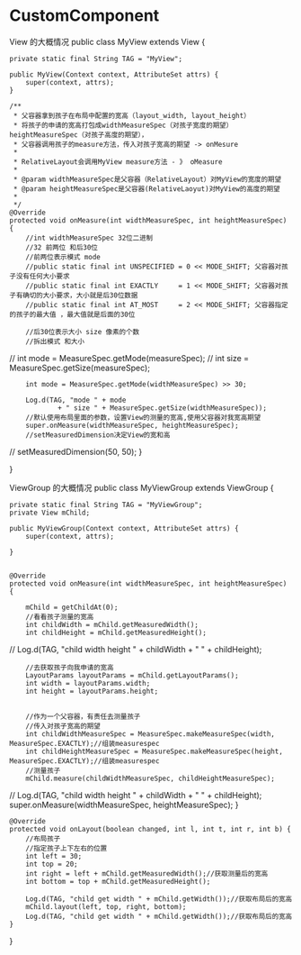 # CustomComponent
View 的大概情况
public class MyView extends View {

	private static final String TAG = "MyView";

	public MyView(Context context, AttributeSet attrs) {
		super(context, attrs);
	}
	
	/**
	 * 父容器拿到孩子在布局中配置的宽高（layout_width, layout_height）
	 * 将孩子的申请的宽高打包成widthMeasureSpec（对孩子宽度的期望） heightMeasureSpec（对孩子高度的期望），
	 * 父容器调用孩子的measure方法，传入对孩子宽高的期望 -> onMesure
	 * 
	 * RelativeLayout会调用MyView measure方法 - 》 oMeasure
	 * 
	 * @param widthMeasureSpec是父容器（RelativeLayout）对MyView的宽度的期望
	 * @param heightMeasureSpec是父容器(RelativeLaoyut)对MyView的高度的期望
	 * 
	 */
	@Override
	protected void onMeasure(int widthMeasureSpec, int heightMeasureSpec) {
		//int widthMeasureSpec 32位二进制
		//32 前两位 和后30位
		//前两位表示模式 mode
		//public static final int UNSPECIFIED = 0 << MODE_SHIFT; 父容器对孩子没有任何大小要求
		//public static final int EXACTLY     = 1 << MODE_SHIFT; 父容器对孩子有确切的大小要求，大小就是后30位数据
		//public static final int AT_MOST     = 2 << MODE_SHIFT; 父容器指定的孩子的最大值 ，最大值就是后面的30位
		
		//后30位表示大小 size 像素的个数
		//拆出模式 和大小
//		int mode = MeasureSpec.getMode(measureSpec);
//		int size = MeasureSpec.getSize(measureSpec);
		
		int mode = MeasureSpec.getMode(widthMeasureSpec) >> 30;
		
		Log.d(TAG, "mode " + mode
				+ " size " + MeasureSpec.getSize(widthMeasureSpec));
		//默认使用布局里面的参数，设置View的测量的宽高,使用父容器对我宽高期望
		super.onMeasure(widthMeasureSpec, heightMeasureSpec);
		//setMeasuredDimension决定View的宽和高
//		setMeasuredDimension(50, 50);
	}

}


ViewGroup 的大概情况
public class MyViewGroup extends ViewGroup {

	private static final String TAG = "MyViewGroup";
	private View mChild;
	
	public MyViewGroup(Context context, AttributeSet attrs) {
		super(context, attrs);
	
	}
	
	
	@Override
	protected void onMeasure(int widthMeasureSpec, int heightMeasureSpec) {
		
		mChild = getChildAt(0);
		//看看孩子测量的宽高
		int childWidth = mChild.getMeasuredWidth();
		int childHeight = mChild.getMeasuredHeight();
		
//		Log.d(TAG, "child width height " + childWidth + " " + childHeight);
		
		//去获取孩子向我申请的宽高
		LayoutParams layoutParams = mChild.getLayoutParams();
		int width = layoutParams.width;
		int height = layoutParams.height;
		
		
		//作为一个父容器，有责任去测量孩子
		//传入对孩子宽高的期望
		int childWidthMeasureSpec = MeasureSpec.makeMeasureSpec(width, MeasureSpec.EXACTLY);//组装measurespec
		int childHeightMeasureSpec = MeasureSpec.makeMeasureSpec(height, MeasureSpec.EXACTLY);//组装measurespec
		//测量孩子
		mChild.measure(childWidthMeasureSpec, childHeightMeasureSpec);
//		Log.d(TAG, "child width height " + childWidth + " " + childHeight);
		super.onMeasure(widthMeasureSpec, heightMeasureSpec);
	}

	@Override
	protected void onLayout(boolean changed, int l, int t, int r, int b) {
		//布局孩子
		//指定孩子上下左右的位置
		int left = 30;
		int top = 20;
		int right = left + mChild.getMeasuredWidth();//获取测量后的宽高
		int bottom = top + mChild.getMeasuredHeight();
		
		Log.d(TAG, "child get width " + mChild.getWidth());//获取布局后的宽高
		mChild.layout(left, top, right, bottom);
		Log.d(TAG, "child get width " + mChild.getWidth());//获取布局后的宽高
	}

}


